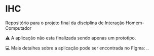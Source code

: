 # IHC
Repositório para o projeto final da disciplina de Interação Homem-Computador


:warning: A aplicação não esta finalizada sendo apenas um prototipo.

:computer: Mais detalhes sobre a aplicação pode ser encontrada no Figma: ..
